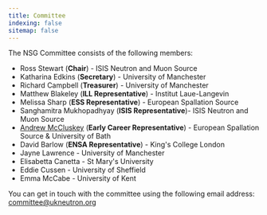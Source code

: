 ```yaml
---
title: Committee
indexing: false
sitemap: false
---
```


The NSG Committee consists of the following members:
- Ross Stewart (**Chair**) - ISIS Neutron and Muon Source
- Katharina Edkins (**Secretary**) - University of Manchester
- Richard Campbell (**Treasurer**) - University of Manchester
- Matthew Blakeley (**ILL Representative**) - Institut Laue-Langevin
- Melissa Sharp (**ESS Representative**) - European Spallation Source
- Sanghamitra Mukhopadhyay (**ISIS Representative**)- ISIS Neutron and Muon Source
- [Andrew McCluskey](https://armccluskey.com) (**Early Career Representative**) - European Spallation Source & University of Bath
- David Barlow (**ENSA Representative**) - King's College London
- Jayne Lawrence - University of Manchester
- Elisabetta Canetta - St Mary's University
- Eddie Cussen - University of Sheffield
- Emma McCabe - University of Kent

You can get in touch with the committee using the following email address: [committee@ukneutron.org](mailto:committee@ukneutron.org)
